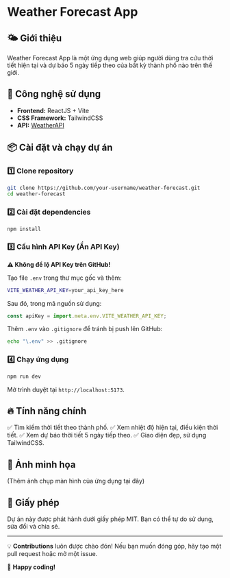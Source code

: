 # Weather Forecast App

## 🌤 Giới thiệu
Weather Forecast App là một ứng dụng web giúp người dùng tra cứu thời tiết hiện tại và dự báo 5 ngày tiếp theo của bất kỳ thành phố nào trên thế giới.

## 🚀 Công nghệ sử dụng
- **Frontend:** ReactJS + Vite
- **CSS Framework:** TailwindCSS
- **API:** [WeatherAPI](https://www.weatherapi.com/)

## 📦 Cài đặt và chạy dự án
### 1️⃣ Clone repository
```sh
git clone https://github.com/your-username/weather-forecast.git
cd weather-forecast
```

### 2️⃣ Cài đặt dependencies
```sh
npm install
```

### 3️⃣ Cấu hình API Key (Ẩn API Key)
**⚠️ Không để lộ API Key trên GitHub!**

Tạo file `.env` trong thư mục gốc và thêm:
```sh
VITE_WEATHER_API_KEY=your_api_key_here
```
Sau đó, trong mã nguồn sử dụng:
```js
const apiKey = import.meta.env.VITE_WEATHER_API_KEY;
```

Thêm `.env` vào `.gitignore` để tránh bị push lên GitHub:
```sh
echo "\.env" >> .gitignore
```

### 4️⃣ Chạy ứng dụng
```sh
npm run dev
```
Mở trình duyệt tại `http://localhost:5173`.

## 🔥 Tính năng chính
✅ Tìm kiếm thời tiết theo thành phố.
✅ Xem nhiệt độ hiện tại, điều kiện thời tiết.
✅ Xem dự báo thời tiết 5 ngày tiếp theo.
✅ Giao diện đẹp, sử dụng TailwindCSS.

## 📸 Ảnh minh họa
(Thêm ảnh chụp màn hình của ứng dụng tại đây)

## 📜 Giấy phép
Dự án này được phát hành dưới giấy phép MIT. Bạn có thể tự do sử dụng, sửa đổi và chia sẻ.

---
💡 **Contributions** luôn được chào đón! Nếu bạn muốn đóng góp, hãy tạo một pull request hoặc mở một issue.

🚀 **Happy coding!**

